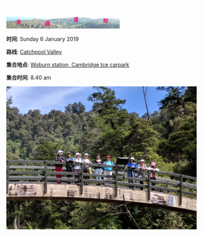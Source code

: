 ![skyline](_images/skyline2.png)


**时间**: Sunday 6 January 2019

**路线**: [Catchpool Valley](http://tracks.org.nz/track/show/925)

**集合地点**: [Woburn station, Cambridge tce carpark](https://www.google.co.nz/maps/place/41%C2%B013'15.4%22S+174%C2%B054'42.5%22E/@-41.2209444,174.9096169,17z/data=!3m1!4b1!4m5!3m4!1s0x0:0x0!8m2!3d-41.2209444!4d174.9118056)

**集合时间**: 8.40 am 




![24678428407_3c63d73db7_k](_images/24678428407_3c63d73db7_k.jpg)
